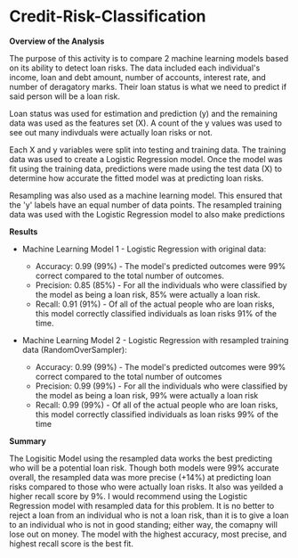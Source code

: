 # Credit-Risk-Classification

**Overview of the Analysis**

The purpose of this activity  is to compare 2 machine learning models based on its ability to detect loan risks. The data included each individual's income, loan and debt amount, number of accounts, interest rate, and number of deragatory marks. Their loan status is what we need to predict if said person will be a loan risk. 

Loan status was used for estimation and prediction (y) and the remaining data was used as the features set (X). A count of the y values was used to see out many indivduals were actually loan risks or not. 

Each X and y variables were split into testing and training data. The training data was used to create a Logistic Regression model. Once the model was fit using the training data, predictions were made using the test data (X) to determine how accurate the fitted model was at predicting loan risks. 

Resampling was also used as a machine learning model. This ensured that the 'y' labels have an equal number of data points. The resampled training data was used with the Logistic Regression model to also make predictions


**Results**


* Machine Learning Model 1 - Logistic Regression with original data:
  * Accuracy: 0.99 (99%) - The model's predicted outcomes were 99% correct compared to the total number of outcomes.
  * Precision: 0.85 (85%) - For all the individuals who were classified by the model as being a loan risk, 85% were actually a loan risk.
  * Recall: 0.91 (91%) - Of all of the actual people who are loan risks, this model correctly classified individuals as loan risks 91% of the time.


* Machine Learning Model 2 - Logistic Regression with resampled training data (RandomOverSampler):
  * Accuracy: 0.99 (99%) - The model's predicted outcomes were 99% correct compared to the total number of outcomes
  * Precision: 0.99 (99%) - For all the individuals who were classified by the model as being a loan risk, 99% were actually a loan risk
  * Recall: 0.99 (99%) - Of all of the actual people who are loan risks, this model correctly classified individuals as loan risks 99% of the time

**Summary**

The Logisitic Model using the resampled data works the best predicting who will be a potential loan risk. Though both models were 99% accurate overall, the resampled data was more precise (+14%) at predicting loan risks compared to those who were actually loan risks. It also was yeilded a higher recall score by 9%. 
I would recommend using the Logistic Regression model with resampled data for this problem. It is no better to reject a loan from an individual who is not a loan risk, than it is to give a loan to an individual who is not in good standing; either way, the comapny will lose out on money. The model with the highest accuracy, most precise, and highest recall score is the best fit. 

